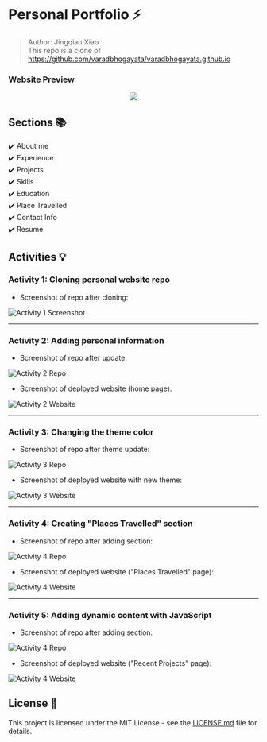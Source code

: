 # Personal Portfolio ⚡️ 
> Author: Jingqiao Xiao  
> This repo is a clone of https://github.com/varadbhogayata/varadbhogayata.github.io


### Website Preview
<p align="center"> 
  <kbd>
    <a href="https://Jingxxx123.github.io" target="_blank"><img src="Activities images/preview.gif">
  </a>
  </kbd>
</p>


## Sections 📚
✔️ About me\
✔️ Experience\
✔️ Projects \
✔️ Skills \
✔️ Education\
✔️ Place Travelled\
✔️ Contact Info\
✔️ Resume


## Activities 💡
### Activity 1: Cloning personal website repo
- Screenshot of repo after cloning:

![Activity 1 Screenshot](Activities%20images/activity1.png)

---

### Activity 2: Adding personal information
- Screenshot of repo after update:

![Activity 2 Repo](Activities%20images/activity2_repo.png)

- Screenshot of deployed website (home page):

![Activity 2 Website](Activities%20images/activity2_website.png)

---

### Activity 3: Changing the theme color
- Screenshot of repo after theme update:

![Activity 3 Repo](Activities%20images/activity3_repo.png)

- Screenshot of deployed website with new theme:

![Activity 3 Website](Activities%20images/activity3_website.png)

---

### Activity 4: Creating "Places Travelled" section
- Screenshot of repo after adding section:

![Activity 4 Repo](Activities%20images/activity4_repo.png)

- Screenshot of deployed website ("Places Travelled" page):

![Activity 4 Website](Activities%20images/activity4_website.png)

---

### Activity 5: Adding dynamic content with JavaScript
- Screenshot of repo after adding section:

![Activity 4 Repo](Activities%20images/activity5_repo.png)

- Screenshot of deployed website ("Recent Projects" page):

![Activity 4 Website](Activities%20images/activity5_website.png)



## License 📄
This project is licensed under the MIT License - see the [LICENSE.md](./LICENSE) file for details.
